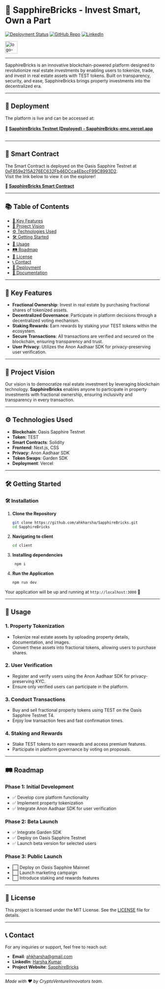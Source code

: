 # 🏢 **SapphireBricks** - Invest Smart, Own a Part

[![Deployment Status](https://img.shields.io/badge/Deployment-Live-brightgreen)](https://sapphire-bricks.vercel.app/)
[![GitHub Repo](https://img.shields.io/badge/GitHub-Repository-blue)](https://github.com/ahkharsha/SapphireBricks)
[![LinkedIn](https://img.shields.io/badge/Connect-LinkedIn-blue)](https://www.linkedin.com/in/harsha-kumar-a-271a76203/)

<img src="https://github.com/user-attachments/assets/1cbac393-80d1-431a-8d0a-fe2255f1bcf5" alt="logo-white" width="40"/>

---

SapphireBricks is an innovative blockchain-powered platform designed to revolutionize real estate investments by enabling users to tokenize, trade, and invest in real estate assets with TEST tokens. Built on transparency, security, and ease, SapphireBricks brings property investments into the decentralized era.

---

## 🚀 **Deployment**

The platform is live and can be accessed at:  
<br>**🔗 [SapphireBricks Testnet (Deployed) - SapphireBricks-emc.vercel.app](https://sapphire-bricks.vercel.app/)**<br><br>

---

## 📜 **Smart Contract**

The Smart Contract is deployed on the Oasis Sapphire Testnet at [0xF859e215A276EC632Fb46DCca4EbccF99C8993D2](https://explorer.oasis.io/testnet/sapphire/address/0xF859e215A276EC632Fb46DCca4EbccF99C8993D2).  
Visit the link below to view it on the explorer!

**🔗 [SapphireBricks Smart Contract](https://explorer.oasis.io/testnet/sapphire/address/0xF859e215A276EC632Fb46DCca4EbccF99C8993D2)**

---

## 📚 **Table of Contents**

- [🌟 Key Features](#-key-features)
- [🎯 Project Vision](#-project-vision)
- [⚙️ Technologies Used](#️-technologies-used)
- [🛠 Getting Started](#-getting-started)
- [📖 Usage](#-usage)
- [🛤 Roadmap](#-roadmap)
- [📜 License](#-license)
- [📞 Contact](#-contact)
- [🚀 Deployment](#-deployment)
- [📄 Documentation](#-documentation)

---

## 🌟 **Key Features**

- **Fractional Ownership**: Invest in real estate by purchasing fractional shares of tokenized assets.
- **Decentralized Governance**: Participate in platform decisions through a decentralized voting mechanism.
- **Staking Rewards**: Earn rewards by staking your TEST tokens within the ecosystem.
- **Secure Transactions**: All transactions are verified and secured on the blockchain, ensuring transparency and trust.
- **User Privacy**: Utilizes the Anon Aadhaar SDK for privacy-preserving user verification.

---

## 🎯 **Project Vision**

Our vision is to democratize real estate investment by leveraging blockchain technology. **SapphireBricks** enables anyone to participate in property investments with fractional ownership, ensuring inclusivity and transparency in every transaction.

---

## ⚙️ **Technologies Used**

- **Blockchain**: Oasis Sapphire Testnet
- **Token**: TEST
- **Smart Contracts**: Solidity
- **Frontend**: Next.js, CSS
- **Privacy**: Anon Aadhaar SDK
- **Token Swaps**: Garden SDK
- **Deployment**: Vercel

---

## 🛠 **Getting Started**

### 🛠️ **Installation**

1. **Clone the Repository**
    ```bash
    git clone https://github.com/ahkharsha/SapphireBricks.git
    cd SapphireBricks
    ```

2. **Navigating to client**
    ```bash
    cd client
    ```

3. **Installing dependencies**
   ```bash
    npm i
    ```

4. **Run the Application**
    ```bash
    npm run dev
    ```

Your application will be up and running at `http://localhost:3000` 🚀

---

## 📖 **Usage**

### **1. Property Tokenization**

- Tokenize real estate assets by uploading property details, documentation, and images.
- Convert these assets into fractional tokens, allowing users to purchase shares.

### **2. User Verification**

- Register and verify users using the Anon Aadhaar SDK for privacy-preserving KYC.
- Ensure only verified users can participate in the platform.

### **3. Conduct Transactions**

- Buy and sell fractional property tokens using TEST on the Oasis Sapphire Testnet T4.
- Enjoy low transaction fees and fast confirmation times.

### **4. Staking and Rewards**

- Stake TEST tokens to earn rewards and access premium features.
- Participate in platform governance by voting on proposals.

---

## 🛤 **Roadmap**

### **Phase 1: Initial Development**

- ✅ Develop core platform functionality
- ✅ Implement property tokenization
- ✅ Integrate Anon Aadhaar SDK for user verification

### **Phase 2: Beta Launch**

- ✅ Integrate Garden SDK
- ✅ Deploy on Oasis Sapphire Testnet
- ✅ Launch beta version for selected users

### **Phase 3: Public Launch**

- ⬜ Deploy on Oasis Sapphire Mainnet
- ⬜ Launch marketing campaign
- ⬜ Introduce staking and rewards features

---

## 📜 **License**

This project is licensed under the MIT License. See the [LICENSE](https://github.com/ahkharsha/SapphireBricks/blob/main/LICENSE) file for details.

---

## 📞 **Contact**

For any inquiries or support, feel free to reach out:

- **Email**: [ahkharsha@gmail.com](mailto:ahkharsha@gmail.com)
- **LinkedIn**: [Harsha Kumar](https://www.linkedin.com/in/harsha-kumar-a-271a76203/)
- **Project Website**: [SapphireBricks](https://sapphire-bricks.vercel.app/)

---

*Made with ❤️ by CryptoVentureInnovators team.*